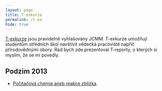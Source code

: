 ```yaml
---
layout: page
title: T-exkurze
permalink: /t-ex
hide: true
---
```


[T-exkurze](http://www.jcmm.cz/cz/t-exkurze.html) jsou pravidelně vyhlašovány
JCMM. T-exkurze umožňují studentům středních škol navštívit vědecká pracoviště
napříč přírodovědnými obory. Rád bych zde prezentoval T-reporty, o kterých si
myslím, že se mi povedly.

## Podzim 2013

 * [Počítačová chemie aneb reakce zblízka](assets/events/2013-Ptex-chem.pdf).
